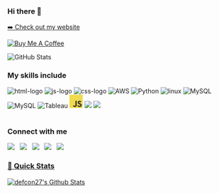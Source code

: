 ### Hi there 👋

<!--
**NdaAZ/NdaAz** is a ✨ _special_ ✨ repository because its `README.md` (this file) appears on your GitHub profile.

Here are some ideas to get you started:

- 🔭 I’m currently working on ...
- 🌱 I’m currently learning ...
- 👯 I’m looking to collaborate on ...
- 🤔 I’m looking for help with ...
- 💬 Ask me about ...
- 📫 How to reach me: ...
- 😄 Pronouns: ...
- ⚡ Fun fact: ...
-->

<p><a href="https://13.250.87.192/Eportfolio/">➡️ Check out my website</a></p>
  <a href="https://www.buymeacoffee.com/mokkapps" target="_blank" rel="noreferrer nofollow">
      <img src="https://cdn.buymeacoffee.com/buttons/default-red.png" alt="Buy Me A Coffee" height="40" width="170" >
    </a>

<p><img src="https://github-readme-stats.vercel.app/api?username=NdaAZ&amp;show_icons=true" alt="GitHub Stats" alt="defcon27's Github Stats"></p>

### My skills include

<p align="left">
        <img src="https://res.cloudinary.com/nico1711/image/upload/c_scale,h_30/v1598850235/html_1_whl9rj.png" alt="html-logo" width="40" height="40" >
  	<img src="https://res.cloudinary.com/nico1711/image/upload/c_scale,h_30/v1598849662/javascript_eniubp.png" alt="js-logo" width="40" height="40" >
 	 <img src="https://res.cloudinary.com/nico1711/image/upload/c_scale,h_30/v1598849661/css_jtfcoz.png" alt="css-logo" width="40" height="40" >
	<img title="AWS" alt="AWS" src="https://raw.githubusercontent.com/Thomas-George-T/Thomas-George-T/master/assets/aws.svg" width="50" height="40" />
	<img title="Python" alt="Python" src="https://raw.githubusercontent.com/Thomas-George-T/Thomas-George-T/master/assets/python.svg" width="40" height="40" />
	<img title="R" alt="linux" src="https://raw.githubusercontent.com/Thomas-George-T/Thomas-George-T/master/assets/r-lang.svg" width="40" height="40"  />
	<img title="MySQL" alt="MySQL" src="https://raw.githubusercontent.com/Thomas-George-T/Thomas-George-T/master/assets/mysql.svg" width="40" height="40" />	<img title="Matlab" alt="MySQL" src="https://user-images.githubusercontent.com/106869099/174495101-b2adb160-d107-45c9-a4e1-12006094e2bb.png" width="40" height="40" />
	<img title="Tableau" alt="Tableau" src="https://user-images.githubusercontent.com/106869099/174495795-576b16d9-37b1-4d9d-98fa-a523ab89a3c1.png" width="60" />
	<img height="30" src="https://raw.githubusercontent.com/github/explore/80688e429a7d4ef2fca1e82350fe8e3517d3494d/topics/javascript/javascript.png" />
	<img height="40" src="https://avatars3.githubusercontent.com/u/9950313?s=200&v=4" />
	<img  height="40"src="https://user-images.githubusercontent.com/106869099/174496298-cb1c02d1-03ac-4a93-9235-860c1bf52ee6.png" />
	
<br>
<br>




### Connect with me
	
[<img src="https://img.icons8.com/color/48/000000/twitter.png" width="3.5%"/>](https://twitter.com)  &nbsp; [<img src="https://img.icons8.com/color/48/000000/linkedin.png" width="3.5%"/>](https://www.linkedin.com/in/nadeesh-perera-984461214/)  &nbsp; [<img src="https://img.icons8.com/fluent/48/000000/facebook-new.png" width="3.5%"/>](https://www.facebook.com/)  &nbsp; [<img src="https://img.icons8.com/fluent/48/000000/instagram-new.png" width="3.5%"/>](https://www.instagram.com/_____ndz____/?hl=en)  &nbsp; <a href="mailto:nadeeeshperera@gmail.com"> <img src="https://img.icons8.com/fluent/48/000000/gmail.png" width="3.5%"/>
  
### 🚀 Quick Stats
<p align="left">
<img width="450" align="center" src="https://github-readme-stats-defcon27.vercel.app/api?username=NdaAZ&show_icons=true&line_height=21&theme=react" alt="defcon27's Github Stats" />

</p>

